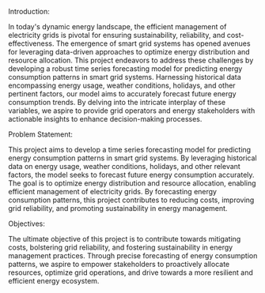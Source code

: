 Introduction:

In today's dynamic energy landscape, the efficient management of electricity grids is pivotal for ensuring sustainability, reliability, and cost-effectiveness. The emergence of smart grid systems has opened avenues for leveraging data-driven approaches to optimize energy distribution and resource allocation. This project endeavors to address these challenges by developing a robust time series forecasting model for predicting energy consumption patterns in smart grid systems.
Harnessing historical data encompassing energy usage, weather conditions, holidays, and other pertinent factors, our model aims to accurately forecast future energy consumption trends. By delving into the intricate interplay of these variables, we aspire to provide grid operators and energy stakeholders with actionable insights to enhance decision-making processes.

Problem Statement:

This project aims to develop a time series forecasting model for predicting energy consumption patterns in smart grid systems. By leveraging historical data on energy usage, weather conditions, holidays, and other relevant factors, the model seeks to forecast future energy consumption accurately. The goal is to optimize energy distribution and resource allocation, enabling efficient management of electricity grids. By forecasting energy consumption patterns, this project contributes to reducing costs, improving grid reliability, and promoting sustainability in energy management.

Objectives:

The ultimate objective of this project is to contribute towards mitigating costs, bolstering grid reliability, and fostering sustainability in energy management practices. Through precise forecasting of energy consumption patterns, we aspire to empower stakeholders to proactively allocate resources, optimize grid operations, and drive towards a more resilient and efficient energy ecosystem.

